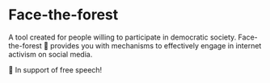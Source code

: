 # Face-the-forest

A tool created for people willing to participate in democratic society. Face-the-forest 🌳 provides you with mechanisms to effectively engage in internet activism on social media.

🦡 In support of free speech!

